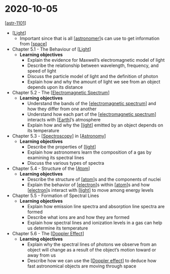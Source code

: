 # 2020-10-05

[[astr-1101]]

- [[Light]]
  - Important since that is all [[astronomer]]s can use to get information from [[space]]
- Chapter 5.1 - The Behaviour of [[Light]]
  - **Learning objectives**
    - Explain the evidence for Maxwell’s electromagnetic model of light
    - Describe the relationship between wavelength, frequency, and speed of light
    - Discuss the particle model of light and the definition of photon
    - Explain how and why the amount of light we see from an object depends upon its distance
- Chapter 5.2 - The [[Electromagnetic Spectrum]]
  - **Learning objectives**
    - Understand the bands of the [[electromagnetic spectrum]] and how they differ from one another
    - Understand how each part of the [[electromagnetic spectrum]] interacts with [[Earth]]’s atmosphere
    - Explain how and why the [[light]] emitted by an object depends on its temperature
- Chapter 5.3 - [[Spectroscopy]] in [[Astronomy]]
  - **Learning objectives**
    - Describe the properties of [[light]]
    - Explain how astronomers learn the composition of a gas by examining its spectral lines
    - Discuss the various types of spectra
- Chapter 5.4 - Structure of the [[Atom]]
  - **Learning objectives**
    - Describe the structure of [[atom]]s and the components of nuclei
    - Explain the behavior of [[electron]]s within [[atom]]s and how [[electron]]s interact with [[light]] to move among energy levels
- Chapter 5.5 - Formation of Spectral Lines
  - **Learning objectives**
    - Explain how emission line spectra and absorption line spectra are formed
    - Describe what ions are and how they are formed
    - Explain how spectral lines and ionization levels in a gas can help us determine its temperature
- Chapter 5.6 - The [[Doppler Effect]]
  - **Learning objectives**
    - Explain why the spectral lines of photons we observe from an object will change as a result of the object’s motion toward or away from us
    - Describe how we can use the [[Doppler effect]] to deduce how fast astronomical objects are moving through space


[//begin]: # "Autogenerated link references for markdown compatibility"
[astr-1101]: astr-1101 "ASTR 1101 - Intro to the Solar System"
[Light]: light "Light"
[astronomer]: astronomer "Astronomer"
[space]: space "Space"
[Electromagnetic Spectrum]: electromagnetic-spectrum "Electromagnetic Spectrum"
[electromagnetic spectrum]: electromagnetic-spectrum "Electromagnetic Spectrum"
[Earth]: earth "Earth 🜨"
[light]: light "Light"
[Spectroscopy]: spectroscopy "Spectroscopy"
[Astronomy]: astronomy "Astronomy"
[Atom]: atom "Atom"
[atom]: atom "Atom"
[electron]: electron "Electron"
[Doppler Effect]: doppler-effect "Doppler Effect"
[Doppler effect]: doppler-effect "Doppler Effect"
[//end]: # "Autogenerated link references"